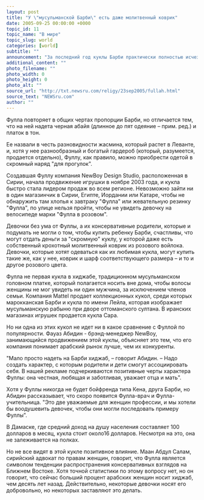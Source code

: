 ```yaml
---
layout: post
title: "У \"мусульманской Барби\" есть даже молитвенный коврик"
date: 2005-09-25 00:00:00 +0000
topic_id: 11
topic_name: "В мире"
topic_slug: world
categories: [world]
subtitle: ""
announcement: "За последний год куклы Барби практически полностью исчезли с полок магазинов игрушек на Ближнем Востоке. На их место пришла Фулла – темноглазая кукла с \"мусульманскими ценностями\", как говорит ее создатель. О Барби, \"адаптированной\" для мусульманских стран, пишет сегодня The New York Times (перевод публикации – на сайте InoPressa.ru)"
additional_content: ""
photo_filename: ""
photo_width: 0
photo_height: 0
photo_alt: ""
source_url: "http://txt.newsru.com/religy/23sep2005/fullah.html"
source_text: "NEWSru.com"
author: ""
---
```

Фулла повторяет в общих чертах пропорции Барби, но отличается тем, что на ней надета черная абайя (длинное до пят одеяние – прим. ред.) и платок в тон.

Ее назвали в честь разновидности жасмина, который растет в Леванте, и, хотя у нее разнообразный и богатый гардероб (который, разумеется, продается отдельно), Фуллу, как правило, можно приобрести одетой в скромный наряд "для прогулок".

Создавшая Фуллу компания NewBoy Design Studio, расположенная в Сирии, начала продвижение игрушки в ноябре 2003 года, и кукла быстро стала лидером продаж во всем регионе. Невозможно зайти ни в один магазинчик в Сирии, Египте, Иордании или Катаре, чтобы не обнаружить там хлопья к завтраку "Фулла" или жевательную резинку "Фулла", по улице нельзя пройти, чтобы не увидеть девочку на велосипеде марки "Фулла в розовом".

Девочки без ума от Фуллы, а их консервативные родители, которые и подумать не могли о том, чтобы купить ребенку Барби, счастливы, что могут отдать деньги за "скромную" куклу, у которой даже есть собственный крохотный молитвенный коврик из розового войлока. Девочки, которые хотят одеваться как их любимая кукла, могут купить такие же, как у нее, коврик и шарф соответствующего размера – и то и другое розового цвета.

Фулла не первая кукла в хиджабе, традиционном мусульманском головном платке, который полагается носить вне дома, чтобы волосы женщины не мог увидеть ни один мужчина, за исключением членов семьи. Компания Mattel продает коллекционных кукол, среди которых марокканская Барби и кукла по имени Лейла, которая изображает мусульманскую рабыню при дворе оттоманского султана. В иранских магазинах игрушек продается кукла Сара.

Но ни одна из этих кукол не идет ни в какое сравнение с Фуллой по популярности. Фауаз Абидин - брэнд-менеджер NewBoy, занимающийся продвижением этой куклы, объясняет это тем, что его компания понимает арабский рынок лучше, чем их конкуренты.

"Мало просто надеть на Барби хиджаб, – говорит Абидин. – Надо создать характер, с которым родители и дети смогут ассоциировать себя. В нашей рекламе подчеркиваются позитивные черты характера Фуллы: она честная, любящая и заботливая, уважает отца и мать".

Хотя у Фуллы никогда не будет бойфренда типа Кена, друга Барби, но Абидин рассказывает, что скоро появится Фулла-врач и Фулла-учительница. "Это две уважаемые для женщин профессии, и мы хотели бы воодушевить девочек, чтобы они могли последовать примеру Фуллы".

В Дамаске, где средний доход на душу населения составляет 100 долларов в месяц, кукла стоит около16 долларов. Несмотря на это, она не залеживается на полках.

Но не все видят в этой кукле позитивное влияние. Маан Абдул Салам, сирийский адвокат по правам женщин, говорит, что Фулла является символом тенденции распространения консервативных взглядов на Ближнем Востоке. Хотя точной статистики по этому вопросу нет, но он говорит, что сейчас больший процент арабских женщин носит хиджаб, чем десять лет назад. Действительно, некоторые девочки носят его добровольно, но некоторых заставляют это делать.
